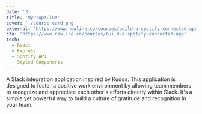 ```yaml
---
date: '3'
title: 'MyPropsPlus'
cover: './course-card.png'
external: 'https://www.newline.co/courses/build-a-spotify-connected-app'
cta: 'https://www.newline.co/courses/build-a-spotify-connected-app'
tech:
  - React
  - Express
  - Spotify API
  - Styled Components
---
```


A Slack integration application inspired by Kudos. This application is designed to foster a positive work environment by allowing team members to recognize and appreciate each other's efforts directly within Slack. It's a simple yet powerful way to build a culture of gratitude and recognition in your team.
